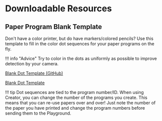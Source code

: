 # Downloadable Resources

## Paper Program Blank Template

Don't have a color printer, but do have markers/colored pencils? Use this template to fill in the color dot sequences for your paper programs on the fly.

!!! info "Advice"
    Try to color in the dots as uniformly as possible to improve detection by your camera.

[Blank Dot Template (GitHub)](https://github.com/phetsims/paper-land/blob/main/docs/use/resources/draw-dots-paper-template.pdf)

[Blank Dot Template](./resources/draw-dots-paper-template.pdf)

!!! tip
    Dot sequences are tied to the program number/ID. When using Creator, you can change the number of the programs you create. This means that you can re-use papers over and over! Just note the number of the paper you have printed and change the program numbers before sending them to the Playground.
